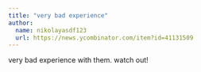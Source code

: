 ```yaml
---
title: "very bad experience"
author:
  name: nikolayasdf123
  url: https://news.ycombinator.com/item?id=41131509
---
```

very bad experience with them. watch out!
